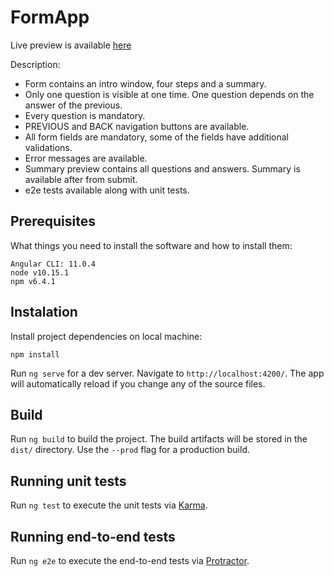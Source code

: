 # FormApp

Live preview is available [here](https://reactive-forms.vercel.app/)

Description:
 - Form contains an intro window, four steps and a summary.
 - Only one question is visible at one time. One question depends on the answer of the previous.
 - Every question is mandatory.
 - PREVIOUS and BACK navigation buttons are available.
 - All form fields are mandatory, some of the fields have additional validations.
 - Error messages are available.
 - Summary preview contains all questions and answers. Summary is available after from submit.
 - e2e tests available along with unit tests.

## Prerequisites

What things you need to install the software and how to install them:

```
Angular CLI: 11.0.4
node v10.15.1
npm v6.4.1
```

## Instalation

Install project dependencies on local machine:

```
npm install
```

Run `ng serve` for a dev server. Navigate to `http://localhost:4200/`. The app will automatically reload if you change any of the source files.

## Build

Run `ng build` to build the project. The build artifacts will be stored in the `dist/` directory. Use the `--prod` flag for a production build.

## Running unit tests

Run `ng test` to execute the unit tests via [Karma](https://karma-runner.github.io).

## Running end-to-end tests

Run `ng e2e` to execute the end-to-end tests via [Protractor](http://www.protractortest.org/).
